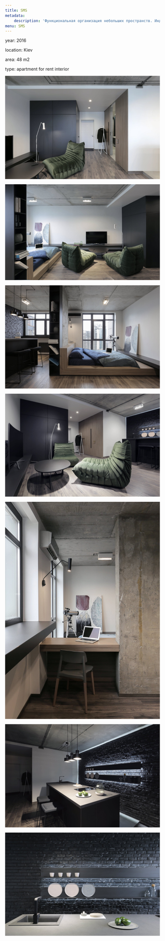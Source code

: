 ```yaml
---
title: SMS
metadata:
    description: 'Функциональная организация небольших пространств. Индивидуальный подход к каждому клиенту.'
menu: SMS
---
```


<div class="project-description">
<p>year: 2016</p>
<p>location: Kiev</p>
<p>area: 48 m2</p>
<p>type: apartment for rent interior</p>
</div>

<div class="clearfix"></div>
<div id="project-images" class="owl-carousel owl-theme" markdown="1">

![](SMS_01.jpg)

![](SMS_02.jpg)

![](SMS_03.jpg)

![](SMS_04.jpg)

![](SMS_05.jpg)

![](SMS_06.jpg)

![](SMS_07.jpg)

</div>